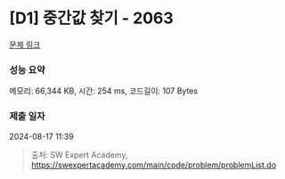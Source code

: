 # [D1] 중간값 찾기 - 2063 

[문제 링크](https://swexpertacademy.com/main/code/problem/problemDetail.do?contestProbId=AV5QPsXKA2UDFAUq) 

### 성능 요약

메모리: 66,344 KB, 시간: 254 ms, 코드길이: 107 Bytes

### 제출 일자

2024-08-17 11:39



> 출처: SW Expert Academy, https://swexpertacademy.com/main/code/problem/problemList.do